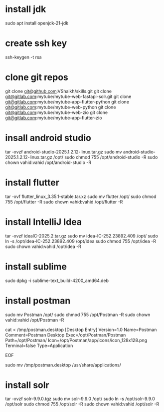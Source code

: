 # install jdk
sudo apt install openjdk-21-jdk

# create ssh key
ssh-keygen -t rsa

# clone git repos
git clone git@github.com:VShaikh/skills.git
git clone git@gitlab.com:mytube/mytube-web-fastapi-solr.git
git clone git@gitlab.com:mytube/mytube-app-flutter-python
git clone git@gitlab.com:mytube/mytube-web-python
git clone git@gitlab.com:mytube/mytube-web-zio
git clone git@gitlab.com:mytube/mytube-app-flutter-zio

# insall android studio
tar -xvzf android-studio-2025.1.2.12-linux.tar.gz
sudo mv android-studio-2025.1.2.12-linux.tar.gz /opt/
sudo chmod 755 /opt/android-studio -R
sudo chown vahid:vahid /opt/android-studio -R

# install flutter
tar -xvf flutter_linux_3.35.1-stable.tar.xz
sudo mv flutter /opt/
sudo chmod 755 /opt/flutter -R
sudo chown vahid:vahid /opt/flutter -R

# install IntelliJ Idea
tar -xvzf ideaIC-2025.2.tar.gz 
sudo mv idea-IC-252.23892.409 /opt/
sudo ln -s /opt/idea-IC-252.23892.409 /opt/idea
sudo chmod 755 /opt/idea -R
sudo chown vahid:vahid /opt/idea -R

# install sublime
sudo dpkg -i sublime-text_build-4200_amd64.deb

# install postman
sudo mv Postman /opt/
sudo chmod 755 /opt/Postman -R
sudo chown vahid:vahid /opt/Postman -R
 
cat <<EOF > /tmp/postman.desktop
[Desktop Entry]
Version=1.0
Name=Postman
Comment=Postman Desktop
Exec=/opt/Postman/Postman
Path=/opt/Postman/
Icon=/opt/Postman/app/icons/icon_128x128.png
Terminal=false
Type=Application

EOF

sudo mv /tmp/postman.desktop /usr/share/applications/

# install solr
tar -xvzf solr-9.9.0.tgz
sudo mv solr-9.9.0 /opt/
sudo ln -s /opt/solr-9.9.0 /opt/solr
sudo chmod 755 /opt/solr -R
sudo chown vahid:vahid /opt/solr -R

